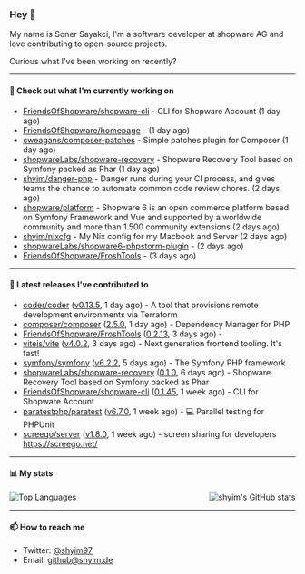 ### Hey 👋

My name is Soner Sayakci, I'm a software developer at shopware AG and love contributing to open-source projects.

Curious what I've been working on recently?

---

#### 👷 Check out what I'm currently working on

- [FriendsOfShopware/shopware-cli](https://github.com/FriendsOfShopware/shopware-cli) - CLI for Shopware Account (1 day ago)
- [FriendsOfShopware/homepage](https://github.com/FriendsOfShopware/homepage) -  (1 day ago)
- [cweagans/composer-patches](https://github.com/cweagans/composer-patches) - Simple patches plugin for Composer (1 day ago)
- [shopwareLabs/shopware-recovery](https://github.com/shopwareLabs/shopware-recovery) - Shopware Recovery Tool based on Symfony packed as Phar (1 day ago)
- [shyim/danger-php](https://github.com/shyim/danger-php) - Danger runs during your CI process, and gives teams the chance to automate common code review chores. (2 days ago)
- [shopware/platform](https://github.com/shopware/platform) - Shopware 6 is an open commerce platform based on Symfony Framework and Vue and supported by a worldwide community and more than 1.500 community extensions (2 days ago)
- [shyim/nixcfg](https://github.com/shyim/nixcfg) - My Nix config for my Macbook and Server (2 days ago)
- [shopwareLabs/shopware6-phpstorm-plugin](https://github.com/shopwareLabs/shopware6-phpstorm-plugin) -  (2 days ago)
- [FriendsOfShopware/FroshTools](https://github.com/FriendsOfShopware/FroshTools) -  (3 days ago)

---

#### 🔭 Latest releases I've contributed to

- [coder/coder](https://github.com/coder/coder) ([v0.13.5](https://github.com/coder/coder/releases/tag/v0.13.5), 1 day ago) - A tool that provisions remote development environments via Terraform
- [composer/composer](https://github.com/composer/composer) ([2.5.0](https://github.com/composer/composer/releases/tag/2.5.0), 1 day ago) - Dependency Manager for PHP
- [FriendsOfShopware/FroshTools](https://github.com/FriendsOfShopware/FroshTools) ([0.2.13](https://github.com/FriendsOfShopware/FroshTools/releases/tag/0.2.13), 3 days ago) - 
- [vitejs/vite](https://github.com/vitejs/vite) ([v4.0.2](https://github.com/vitejs/vite/releases/tag/v4.0.2), 3 days ago) - Next generation frontend tooling. It&#39;s fast!
- [symfony/symfony](https://github.com/symfony/symfony) ([v6.2.2](https://github.com/symfony/symfony/releases/tag/v6.2.2), 5 days ago) - The Symfony PHP framework
- [shopwareLabs/shopware-recovery](https://github.com/shopwareLabs/shopware-recovery) ([0.1.0](https://github.com/shopwareLabs/shopware-recovery/releases/tag/0.1.0), 6 days ago) - Shopware Recovery Tool based on Symfony packed as Phar
- [FriendsOfShopware/shopware-cli](https://github.com/FriendsOfShopware/shopware-cli) ([0.1.45](https://github.com/FriendsOfShopware/shopware-cli/releases/tag/0.1.45), 1 week ago) - CLI for Shopware Account
- [paratestphp/paratest](https://github.com/paratestphp/paratest) ([v6.7.0](https://github.com/paratestphp/paratest/releases/tag/v6.7.0), 1 week ago) - :computer: Parallel testing for PHPUnit
- [screego/server](https://github.com/screego/server) ([v1.8.0](https://github.com/screego/server/releases/tag/v1.8.0), 1 week ago) - screen sharing for developers https://screego.net/

---

#### 📊 My stats

<img align="right" alt="shyim's GitHub stats" src="https://github-readme-stats.vercel.app/api?username=shyim&count_private=1&show_icons=true&" />

![Top Languages](https://github-readme-stats.vercel.app/api/top-langs/?username=shyim)

---

#### 📫 How to reach me

- Twitter: [@shyim97](https://twitter.com/shyim97)
- Email: [github@shyim.de](mailto://github@shyim.de)
